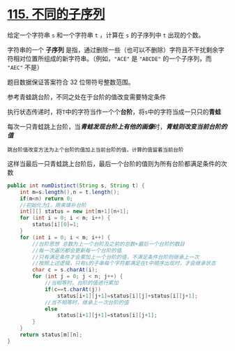 # [115. 不同的子序列](https://leetcode-cn.com/problems/distinct-subsequences/)

给定一个字符串 `s` 和一个字符串 `t` ，计算在 `s` 的子序列中 `t` 出现的个数。

字符串的一个 **子序列** 是指，通过删除一些（也可以不删除）字符且不干扰剩余字符相对位置所组成的新字符串。（例如，`"ACE"` 是 `"ABCDE"` 的一个子序列，而 `"AEC"` 不是）

题目数据保证答案符合 32 位带符号整数范围。



参考青蛙跳台阶，不同之处在于台阶的值改变需要特定条件

执行状态传递时，将`T`中的字符当作一个个**台阶**，将`s`中的字符当成一只只的**青蛙**

每次一只青蛙跳上台阶，当***青蛙发现台阶上有他的画像***时，***青蛙则改变当前台阶的值***

`跳台阶值改变方法为上个台阶的值加上当前台阶的值，计算的值留着当前台阶`

这样当最后一只青蛙跳上台阶后，最后一个台阶的值则为所有台阶都满足条件的次数

```java
public int numDistinct(String s, String t) {
    int m=s.length(),n = t.length();
    if(m<n) return 0;
    //初始化为1，用来填补台阶
    int[][] status = new int[m+1][n+1];
    for (int i = 0; i < m; i++) {
        status[i][0]=1;
    }
    for (int i = 0; i < m; i++) {
        //台阶思想 总数为上一个台阶及之前的总数+最后一个台阶的数目
        //每一次遍历都会更新每一个台阶的值
        //只有满足条件才会累加上一个台阶的值，不满足条件台阶则继承上一次
        //按照上述逻辑，只有s的子串每个字符都满足在t中顺序出现时，才会继承状态
        char c = s.charAt(i);
        for (int j = 0; j < n; j++) {
            //当相等时，台阶的值进行累加
            if(c==t.charAt(j))
                status[i+1][j+1]=status[i][j]+status[i][j+1];
            //当不相等时，继承上一次台阶的值
            else
                status[i+1][j+1]=status[i][j+1];
        }
    }
    return status[m][n];
}
```